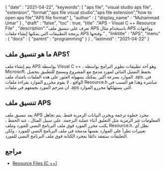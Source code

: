 {
  "date" : "2021-04-22",
  "keywords": [ "aps file", "visual studio aps file", "extension", "format","aps file visual studio","aps file extension","how to open aps file","APS file format" ],
  "author" : {
    "display_name" : "Muhammad Umar"
} ,
  "draft" : "false",
  "toc" : true,
  "title" :"APS - Visual C ++ Resource File" ,
  "description":"تعرف على تنسيق ملف APS باستخدام مثال APS وواجهات برمجة التطبيقات التي يمكنها إنشاء ملفات APS وفتحها." ,
  "linktitle" : "APS",
  "menu" : {
    "docs" : {
      "parent" : "programming"
}
} ,
  "lastmod" : "2021-04-22"
}

## ما هو تنسيق ملف APS؟
يتم إنشاء ملف APS بواسطة Visual C ++ ، وهو أحد تطبيقات تطوير البرامج بواسطة Microsoft. يحفظ التمثيل الثنائي لمورد مدمج مع المشروع ويسمح للتطبيق بتحميل الموارد بسرعة أكبر. يمكنك بسهولة العثور على هذه الملفات بامتداد ملف .aps. في الواقع ، لا يقوم محررو الموارد بقراءة ملفات Resource.h مباشرة وهذا هو السبب في أن مترجم المورد يجمعهم في ملفات .aps التي يستهلكها محررو الموارد.

## تنسيق ملف APS
يعد تنسيق ملف APS مجرد خطوة ترجمة ويخزن البيانات الرمزية فقط. يتم تجاهل المعلومات غير الرمزية مثل التعليق أثناء عملية الترجمة. على سبيل المثال ، عند الحفظ ، يكتب محرر المورد فوق ملف البرنامج النصي للمورد وملف Resource.h. تظل أي تغييرات تطرأ على الموارد نفسها مدمجة في ملف البرنامج النصي للمورد ، ولكن التعليقات ستفقد دائمًا بمجرد الكتابة فوق ملف البرنامج النصي للمورد.


## مراجع

* [Resource Files (C ++)](https://learn.microsoft.com/en-us/cpp/windows/resource-files-visual-studio?view=msvc-160) 


